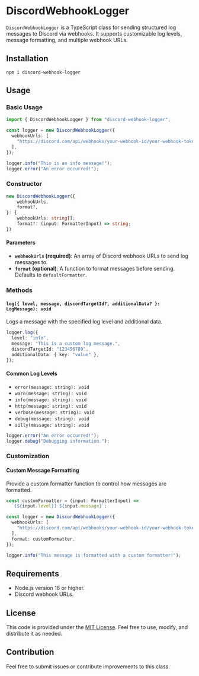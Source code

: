 # DiscordWebhookLogger

`DiscordWebhookLogger` is a TypeScript class for sending structured log messages to Discord via webhooks. It supports customizable log levels, message formatting, and multiple webhook URLs.

## Installation

`npm i discord-webhook-logger`

## Usage

### Basic Usage

```typescript
import { DiscordWebhookLogger } from "discord-webhook-logger";

const logger = new DiscordWebhookLogger({
  webhookUrls: [
    "https://discord.com/api/webhooks/your-webhook-id/your-webhook-token",
  ],
});

logger.info("This is an info message!");
logger.error("An error occurred!");
```

### Constructor

```typescript
new DiscordWebhookLogger({
    webhookUrls,
    format?,
}: {
    webhookUrls: string[];
    format?: (input: FormatterInput) => string;
})
```

#### Parameters

- **`webhookUrls` (required)**: An array of Discord webhook URLs to send log messages to.
- **`format` (optional)**: A function to format messages before sending. Defaults to `defaultFormatter`.

### Methods

#### `log({ level, message, discordTargetId?, additionalData? }: LogMessage): void`

Logs a message with the specified log level and additional data.

```typescript
logger.log({
  level: "info",
  message: "This is a custom log message.",
  discordTargetId: "123456789",
  additionalData: { key: "value" },
});
```

#### Common Log Levels

- `error(message: string): void`
- `warn(message: string): void`
- `info(message: string): void`
- `http(message: string): void`
- `verbose(message: string): void`
- `debug(message: string): void`
- `silly(message: string): void`

```typescript
logger.error("An error occurred!");
logger.debug("Debugging information.");
```

### Customization

#### Custom Message Formatting

Provide a custom formatter function to control how messages are formatted.

```typescript
const customFormatter = (input: FormatterInput) =>
  `[${input.level}] ${input.message}`;

const logger = new DiscordWebhookLogger({
  webhookUrls: [
    "https://discord.com/api/webhooks/your-webhook-id/your-webhook-token",
  ],
  format: customFormatter,
});

logger.info("This message is formatted with a custom formatter!");
```

## Requirements

- Node.js version 18 or higher.
- Discord webhook URLs.

## License

This code is provided under the [MIT License](https://opensource.org/licenses/MIT). Feel free to use, modify, and distribute it as needed.

## Contribution

Feel free to submit issues or contribute improvements to this class.
